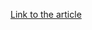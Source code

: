 [Link to the article](https://cybersecuritynews.com/microsoft-patched-windows-server-2025-restart-bug/)
